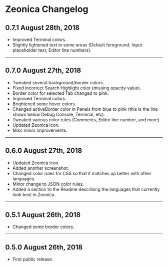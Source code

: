 # **Zeonica** Changelog

## **0.7.1** August 28th, 2018

- Improved Terminal colors.
- Slightly lightened text in some areas (Default foreground, Input placeholder text, Editor line numbers).

---

## **0.7.0** August 27th, 2018

- Tweaked several background/border colors.
- Fixed incorrect Search Highlight color (missing opacity value).
- Border color for selected Tab changed to pink.
- Improved Terminal colors.
- Brightened some hover colors.
- Changed activeBorder color in Panels from blue to pink (this is the line shown below Debug Console, Terminal, etc).
- Tweaked various color rules (Comments, Editor line number, and more).
- Updated Zeonica icon.
- Misc minor improvements.

---

## **0.6.0** August 27th, 2018

- Updated Zeonica icon.
- Added another screenshot.
- Changed color rules for CSS so that it matches up better with other languages.
- Minor change to JSON color rules.
- Added a section to the Readme describing the languages that currently look best in Zeonica.

---

## **0.5.1** August 26th, 2018

- Changed some border colors.

---

## **0.5.0** August 26th, 2018

- First public release.
